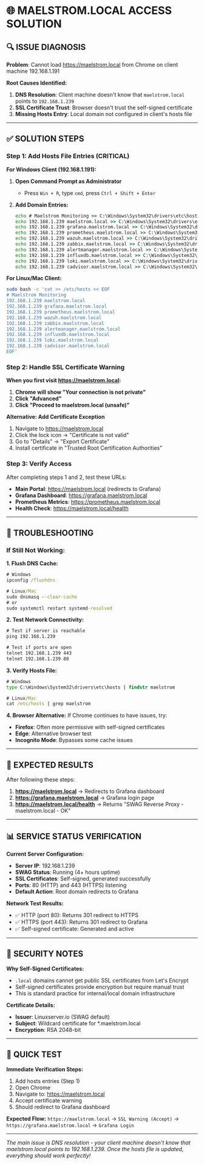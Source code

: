 # 🌐 **MAELSTROM.LOCAL ACCESS SOLUTION**

## 🔍 **ISSUE DIAGNOSIS**

**Problem**: Cannot load https://maelstrom.local from Chrome on client machine 192.168.1.191

**Root Causes Identified:**
1. **DNS Resolution**: Client machine doesn't know that `maelstrom.local` points to `192.168.1.239`
2. **SSL Certificate Trust**: Browser doesn't trust the self-signed certificate
3. **Missing Hosts Entry**: Local domain not configured in client's hosts file

---

## ✅ **SOLUTION STEPS**

### **Step 1: Add Hosts File Entries (CRITICAL)**

**For Windows Client (192.168.1.191):**

1. **Open Command Prompt as Administrator**
   - Press `Win + R`, type `cmd`, press `Ctrl + Shift + Enter`

2. **Add Domain Entries:**
   ```cmd
   echo # Maelstrom Monitoring >> C:\Windows\System32\drivers\etc\hosts
   echo 192.168.1.239 maelstrom.local >> C:\Windows\System32\drivers\etc\hosts
   echo 192.168.1.239 grafana.maelstrom.local >> C:\Windows\System32\drivers\etc\hosts
   echo 192.168.1.239 prometheus.maelstrom.local >> C:\Windows\System32\drivers\etc\hosts
   echo 192.168.1.239 wazuh.maelstrom.local >> C:\Windows\System32\drivers\etc\hosts
   echo 192.168.1.239 zabbix.maelstrom.local >> C:\Windows\System32\drivers\etc\hosts
   echo 192.168.1.239 alertmanager.maelstrom.local >> C:\Windows\System32\drivers\etc\hosts
   echo 192.168.1.239 influxdb.maelstrom.local >> C:\Windows\System32\drivers\etc\hosts
   echo 192.168.1.239 loki.maelstrom.local >> C:\Windows\System32\drivers\etc\hosts
   echo 192.168.1.239 cadvisor.maelstrom.local >> C:\Windows\System32\drivers\etc\hosts
   ```

**For Linux/Mac Client:**
```bash
sudo bash -c 'cat >> /etc/hosts << EOF
# Maelstrom Monitoring
192.168.1.239 maelstrom.local
192.168.1.239 grafana.maelstrom.local
192.168.1.239 prometheus.maelstrom.local
192.168.1.239 wazuh.maelstrom.local
192.168.1.239 zabbix.maelstrom.local
192.168.1.239 alertmanager.maelstrom.local
192.168.1.239 influxdb.maelstrom.local
192.168.1.239 loki.maelstrom.local
192.168.1.239 cadvisor.maelstrom.local
EOF'
```

### **Step 2: Handle SSL Certificate Warning**

**When you first visit https://maelstrom.local:**

1. **Chrome will show "Your connection is not private"**
2. **Click "Advanced"**
3. **Click "Proceed to maelstrom.local (unsafe)"**

**Alternative: Add Certificate Exception**
1. Navigate to https://maelstrom.local
2. Click the lock icon → "Certificate is not valid"
3. Go to "Details" → "Export Certificate"
4. Install certificate in "Trusted Root Certification Authorities"

### **Step 3: Verify Access**

After completing steps 1 and 2, test these URLs:

- **Main Portal**: https://maelstrom.local (redirects to Grafana)
- **Grafana Dashboard**: https://grafana.maelstrom.local
- **Prometheus Metrics**: https://prometheus.maelstrom.local
- **Health Check**: https://maelstrom.local/health

---

## 🔧 **TROUBLESHOOTING**

### **If Still Not Working:**

**1. Flush DNS Cache:**
```cmd
# Windows
ipconfig /flushdns

# Linux/Mac
sudo dnsmasq --clear-cache
# or
sudo systemctl restart systemd-resolved
```

**2. Test Network Connectivity:**
```cmd
# Test if server is reachable
ping 192.168.1.239

# Test if ports are open
telnet 192.168.1.239 443
telnet 192.168.1.239 80
```

**3. Verify Hosts File:**
```cmd
# Windows
type C:\Windows\System32\drivers\etc\hosts | findstr maelstrom

# Linux/Mac
cat /etc/hosts | grep maelstrom
```

**4. Browser Alternative:**
If Chrome continues to have issues, try:
- **Firefox**: Often more permissive with self-signed certificates
- **Edge**: Alternative browser test
- **Incognito Mode**: Bypasses some cache issues

---

## 🎯 **EXPECTED RESULTS**

After following these steps:

1. **https://maelstrom.local** → Redirects to Grafana dashboard
2. **https://grafana.maelstrom.local** → Grafana login page
3. **https://maelstrom.local/health** → Returns "SWAG Reverse Proxy - maelstrom.local - OK"

---

## 📊 **SERVICE STATUS VERIFICATION**

**Current Server Configuration:**
- **Server IP**: 192.168.1.239
- **SWAG Status**: Running (4+ hours uptime)
- **SSL Certificates**: Self-signed, generated successfully
- **Ports**: 80 (HTTP) and 443 (HTTPS) listening
- **Default Action**: Root domain redirects to Grafana

**Network Test Results:**
- ✅ HTTP (port 80): Returns 301 redirect to HTTPS
- ✅ HTTPS (port 443): Returns 301 redirect to Grafana
- ✅ Self-signed certificate: Generated and active

---

## 🔐 **SECURITY NOTES**

**Why Self-Signed Certificates:**
- `.local` domains cannot get public SSL certificates from Let's Encrypt
- Self-signed certificates provide encryption but require manual trust
- This is standard practice for internal/local domain infrastructure

**Certificate Details:**
- **Issuer**: Linuxserver.io (SWAG default)
- **Subject**: Wildcard certificate for *.maelstrom.local
- **Encryption**: RSA 2048-bit

---

## 🚀 **QUICK TEST**

**Immediate Verification Steps:**
1. Add hosts entries (Step 1)
2. Open Chrome
3. Navigate to: https://maelstrom.local
4. Accept certificate warning
5. Should redirect to Grafana dashboard

**Expected Flow:**
`https://maelstrom.local` → `SSL Warning (Accept)` → `https://grafana.maelstrom.local` → `Grafana Login`

---

*The main issue is DNS resolution - your client machine doesn't know that maelstrom.local points to 192.168.1.239. Once the hosts file is updated, everything should work perfectly!*
